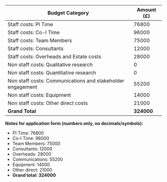 <!-- G) Budget -->
<!-- No word limit - table format -->

| Budget Category | Amount (£) |
|----------------|-----------|
| Staff costs: PI Time | 76800 |
| Staff costs: Co-I Time | 96000 |
| Staff costs: Team Members | 75000 |
| Staff costs: Consultants | 12000 |
| Staff costs: Overheads and Estate costs | 28000 |
| Non staff costs: Qualitative research | 0 |
| Non staff costs: Quantitative research | 0 |
| Non staff costs: Communications and stakeholder engagement | 55200 |
| Non staff costs: Equipment | 14000 |
| Non staff costs: Other direct costs | 21000 |
| **Grand Total** | **324000** |

**Notes for application form (numbers only, no decimals/symbols):**
- PI Time: 76800
- Co-I Time: 96000
- Team Members: 75000
- Consultants: 12000
- Overheads: 28000
- Communications: 55200
- Equipment: 14000
- Other direct: 21000
- **Grand total: 324000**
